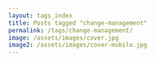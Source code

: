 ```yaml
---
layout: tags_index
title: Posts tagged "change-management"
permalink: /tags/change-management/
image: /assets/images/cover.jpg
image2: /assets/images/cover-mobile.jpg
---
```

